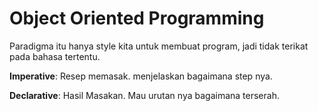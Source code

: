 # Object Oriented Programming

Paradigma itu hanya style kita untuk membuat program, jadi tidak terikat pada bahasa tertentu.

**Imperative**: Resep memasak. menjelaskan bagaimana step nya.

**Declarative**: Hasil Masakan. Mau urutan nya bagaimana terserah.
